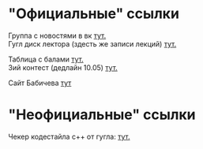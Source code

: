 # "Официальные" ссылки
Группа с новостями в вк [тут.](https://vk.com/club128219064)  
Гугл диск лектора (здесть же записи лекций) [тут.](https://drive.google.com/drive/u/0/folders/1gKqjVhj8P3btz2cr2_uPoHNcjBktQRtx)  

Таблица с балами [тут.](https://docs.google.com/spreadsheets/d/1MwjMS8fu23_0M_Z-2szQvmFlnYGF8mZwsdL7X08VMCs/edit#gid=356141795)  
3ий контест (дедлайн 10.05) [тут.](https://contest.yandex.ru/contest/17986/enter/)  

Сайт Бабичева [тут](https://www.babichev.org/mipt/seminars/FIVT/)

# "Неофициальные" ссылки
Чекер кодестайла c++ от гугла: [тут.](http://cpplint.appspot.com)  
